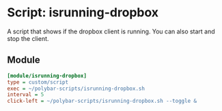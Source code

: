 # Script: isrunning-dropbox

A script that shows if the dropbox client is running. You can also start and stop the client.


## Module

```ini
[module/isrunning-dropbox]
type = custom/script
exec = ~/polybar-scripts/isrunning-dropbox.sh
interval = 5
click-left = ~/polybar-scripts/isrunning-dropbox.sh --toggle &
```
